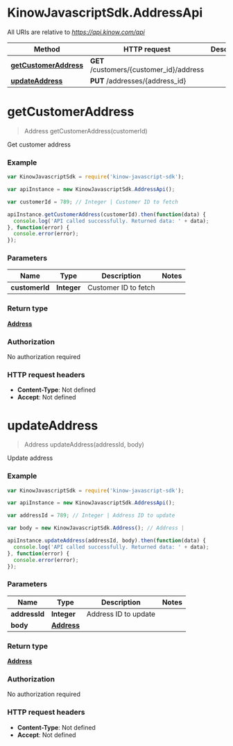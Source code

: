 # KinowJavascriptSdk.AddressApi

All URIs are relative to *https://api.kinow.com/api*

Method | HTTP request | Description
------------- | ------------- | -------------
[**getCustomerAddress**](AddressApi.md#getCustomerAddress) | **GET** /customers/{customer_id}/address | 
[**updateAddress**](AddressApi.md#updateAddress) | **PUT** /addresses/{address_id} | 


<a name="getCustomerAddress"></a>
# **getCustomerAddress**
> Address getCustomerAddress(customerId)



Get customer address

### Example
```javascript
var KinowJavascriptSdk = require('kinow-javascript-sdk');

var apiInstance = new KinowJavascriptSdk.AddressApi();

var customerId = 789; // Integer | Customer ID to fetch

apiInstance.getCustomerAddress(customerId).then(function(data) {
  console.log('API called successfully. Returned data: ' + data);
}, function(error) {
  console.error(error);
});

```

### Parameters

Name | Type | Description  | Notes
------------- | ------------- | ------------- | -------------
 **customerId** | **Integer**| Customer ID to fetch | 

### Return type

[**Address**](Address.md)

### Authorization

No authorization required

### HTTP request headers

 - **Content-Type**: Not defined
 - **Accept**: Not defined

<a name="updateAddress"></a>
# **updateAddress**
> Address updateAddress(addressId, body)



Update address

### Example
```javascript
var KinowJavascriptSdk = require('kinow-javascript-sdk');

var apiInstance = new KinowJavascriptSdk.AddressApi();

var addressId = 789; // Integer | Address ID to update

var body = new KinowJavascriptSdk.Address(); // Address | 

apiInstance.updateAddress(addressId, body).then(function(data) {
  console.log('API called successfully. Returned data: ' + data);
}, function(error) {
  console.error(error);
});

```

### Parameters

Name | Type | Description  | Notes
------------- | ------------- | ------------- | -------------
 **addressId** | **Integer**| Address ID to update | 
 **body** | [**Address**](Address.md)|  | 

### Return type

[**Address**](Address.md)

### Authorization

No authorization required

### HTTP request headers

 - **Content-Type**: Not defined
 - **Accept**: Not defined

